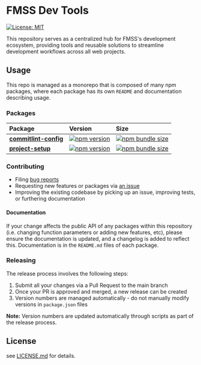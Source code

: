 [comment]: # 'NOTE: This file is generated and should not be modify directly. Update `templates/ROOT_README.hbs.md` instead'

# FMSS Dev Tools

[![License: MIT](https://img.shields.io/badge/License-MIT-green.svg)](LICENSE.md)

This repository serves as a centralized hub for FMSS's development ecosystem, providing tools and reusable solutions to streamline development workflows across all web projects.

## Usage

This repo is managed as a monorepo that is composed of many npm packages, where each package has its own `README` and documentation describing usage.

### Packages

<table>
  <thead>
    <tr>
      <th align="left">Package</th>
      <th align="left">Version</th>
      <th align="left">Size</th>
    </tr>
  </thead>
  <tbody>
    <tr>
      <td align="left"><a href="packages/commitlint-config"><strong>commitlint-config</strong></a></td>
      <td align="left"><a href="https://badge.fury.io/js/%40fmss%2Fcommitlint-config"><img src="https://badge.fury.io/js/%40fmss%2Fcommitlint-config.svg" alt="npm version"></a></td>
      <td align="left"><a href="https://img.shields.io/bundlephobia/minzip/@fmss/commitlint-config.svg"><img src="https://img.shields.io/bundlephobia/minzip/@fmss/commitlint-config.svg" alt="npm bundle size"></a></td>
    </tr>
    <tr>
      <td align="left"><a href="packages/project-setup"><strong>project-setup</strong></a></td>
      <td align="left"><a href="https://badge.fury.io/js/%40fmss%2Fproject-setup"><img src="https://badge.fury.io/js/%40fmss%2Fproject-setup.svg" alt="npm version"></a></td>
      <td align="left"><a href="https://img.shields.io/bundlephobia/minzip/@fmss/project-setup.svg"><img src="https://img.shields.io/bundlephobia/minzip/@fmss/project-setup.svg" alt="npm bundle size"></a></td>
    </tr>
  </tbody>
</table>

### Contributing

- Filing [bug reports](https://github.com/sevilgurkan/dev-tools/issues/new?template=BUG_REPORT.md)
- Requesting new features or packages via [an issue](https://github.com/sevilgurkan/dev-tools/issues/new/choose)
- Improving the existing codebase by picking up an issue, improving tests, or furthering documentation

#### Documentation

If your change affects the public API of any packages within this repository (i.e. changing function parameters or adding new features, etc), please ensure the documentation is updated, and a changelog is added to reflect this. Documentation is in the `README.md` files of each package.

### Releasing

The release process involves the following steps:

1. Submit all your changes via a Pull Request to the main branch
2. Once your PR is approved and merged, a new release can be created
3. Version numbers are managed automatically - do not manually modify versions in `package.json` files

**Note:** Version numbers are updated automatically through scripts as part of the release process.

## License

see [LICENSE.md](LICENSE.md) for details.
